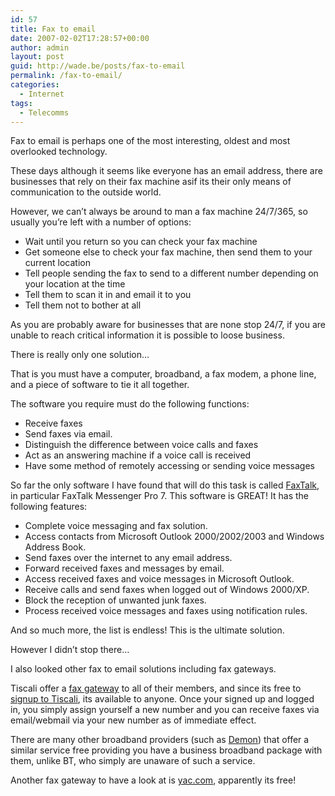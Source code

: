 ```yaml
---
id: 57
title: Fax to email
date: 2007-02-02T17:28:57+00:00
author: admin
layout: post
guid: http://wade.be/posts/fax-to-email
permalink: /fax-to-email/
categories:
  - Internet
tags:
  - Telecomms
---
```

<p class="lead">
  Fax to email is perhaps one of the most interesting, oldest and most overlooked technology.
</p>

These days although it seems like everyone has an email address, there are businesses that rely on their fax machine asif its their only means of communication to the outside world.

However, we can&#8217;t always be around to man a fax machine 24/7/365, so usually you&#8217;re left with a number of options:

  * Wait until you return so you can check your fax machine
  * Get someone else to check your fax machine, then send them to your current location
  * Tell people sending the fax to send to a different number depending on your location at the time
  * Tell them to scan it in and email it to you
  * Tell them not to bother at all

As you are probably aware for businesses that are none stop 24/7, if you are unable to reach critical information it is possible to loose business.

There is really only one solution&#8230;

That is you must have a computer, broadband, a fax modem, a phone line, and a piece of software to tie it all together.

The software you require must do the following functions:

  * Receive faxes
  * Send faxes via email.
  * Distinguish the difference between voice calls and faxes
  * Act as an answering machine if a voice call is received
  * Have some method of remotely accessing or sending voice messages

So far the only software I have found that will do this task is called [FaxTalk](http://www.faxtalk.com/), in particular FaxTalk Messenger Pro 7. This software is GREAT! It has the following features:

  * Complete voice messaging and fax solution.
  * Access contacts from Microsoft Outlook 2000/2002/2003 and Windows Address Book.
  * Send faxes over the internet to any email address.
  * Forward received faxes and messages by email.
  * Access received faxes and voice messages in Microsoft Outlook.
  * Receive calls and send faxes when logged out of Windows 2000/XP.
  * Block the reception of unwanted junk faxes.
  * Process received voice messages and faxes using notification rules.

And so much more, the list is endless! This is the ultimate solution.

However I didn&#8217;t stop there&#8230;

I also looked other fax to email solutions including fax gateways.

Tiscali offer a [fax gateway](http://web.archive.org/web/20090221220805/http://fax.tiscali.co.uk:80/) to all of their members, and since its free to [signup to Tiscali](http://www.tiscali.co.uk/products/jump/websitemembership.html), its available to anyone. Once your signed up and logged in, you simply assign yourself a new number and you can receive faxes via email/webmail via your new number as of immediate effect.

There are many other broadband providers (such as [Demon](http://web.archive.org/web/20100216153952/http://www.demon.net:80/toolkit/electronicfax/)) that offer a similar service free providing you have a business broadband package with them, unlike BT, who simply are unaware of such a service.

Another fax gateway to have a look at is [yac.com](http://www.yac.com/), apparently its free!